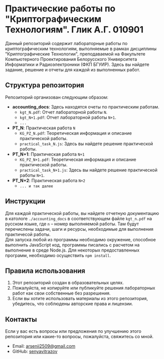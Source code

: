 # Практические работы по "Криптографическим Технологиям". Глик А.Г. 010901

Данный репозиторий содержит лабораторные работы по криптографическим технологиям, выполняемые в рамках дисциплины "Криптографические Технологии", преподаваемой на Факультете Компьютерного Проектирования Белорусского Университета Информатики и Радиоэлектроники (ФКП БГУИР). Здесь вы найдете задание, решение и отчеты для каждой из выполненных работ.

## Структура репозитория

Репозиторий организован следующим образом:

- **accounting_docs**: Здесь находятся очеты по практическим работам.
  - `kgt_N.pdf`: Отчет лабораторной работы `N`.
  - `kgt_N+1.pdf`: Отчет лабораторной работы `N+1`.
  - `...`
- **PT_N**: Практическая работа `N`
  - `KG_PZ_N.pdf`: Теоретическая информация и описание практической работы.
  - `practical_task_N.js`: Здесь вы найдете решение практической работы.
- **PT_N+1**: Практическая работа `N+1`
  - `KG_PZ_N+1.pdf`: Теоретическая информация и описание практической работы.
  - `practical_task_N+1.js`: Здесь вы найдете решение практической работы `N+1`.
- **PT_N+2**: Практическая работа `N+2`
  - `... и так далее`

## Инструкции

Для каждой практической работы, вы найдете отчетную документацию в катологе `./accounting_docs` в соответствующем файле `kgt_n.pdf` на русском языке, где `n` – номер выполняемой работы. Там будут перечислены задачи, шаги и ресурсы, необходимые для выполнения практичесой работы.  
Для запуска любой из программы необходимо окружение, способное выполнить JavaScript код, программы писались с расчетом на выполнение в среде Node.js. Для некоторых предоставленных программ, необходимо осуществить `npm install`.

## Правила использования

1. Этот репозиторий создан в образовательных целях.
2. Пожалуйста, не копируйте или публикуйте решения лабораторных работ как свои собственные без разрешения.
3. Если вы хотите использовать материалы из этого репозитория, убедитесь, что соблюдены авторские права и лицензии.

## Контакты

Если у вас есть вопросы или предложения по улучшению этого репозитория или какие-то вопросы, пожалуйста, свяжитесь со мной.

- Email: arsenii2509@gmail.com
- GitHub: [senyavitrazov](https://github.com/senyavitrazov)
